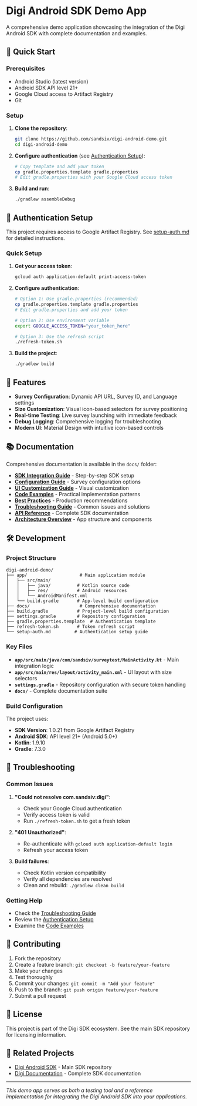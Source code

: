 # Digi Android SDK Demo App

A comprehensive demo application showcasing the integration of the Digi Android SDK with complete documentation and examples.

## 🚀 Quick Start

### Prerequisites

- Android Studio (latest version)
- Android SDK API level 21+
- Google Cloud access to Artifact Registry
- Git

### Setup

1. **Clone the repository**:
   ```bash
   git clone https://github.com/sandsiv/digi-android-demo.git
   cd digi-android-demo
   ```

2. **Configure authentication** (see [Authentication Setup](#authentication-setup)):
   ```bash
   # Copy template and add your token
   cp gradle.properties.template gradle.properties
   # Edit gradle.properties with your Google Cloud access token
   ```

3. **Build and run**:
   ```bash
   ./gradlew assembleDebug
   ```

## 🔐 Authentication Setup

This project requires access to Google Artifact Registry. See [setup-auth.md](setup-auth.md) for detailed instructions.

### Quick Setup

1. **Get your access token**:
   ```bash
   gcloud auth application-default print-access-token
   ```

2. **Configure authentication**:
   ```bash
   # Option 1: Use gradle.properties (recommended)
   cp gradle.properties.template gradle.properties
   # Edit gradle.properties and add your token
   
   # Option 2: Use environment variable
   export GOOGLE_ACCESS_TOKEN="your_token_here"
   
   # Option 3: Use the refresh script
   ./refresh-token.sh
   ```

3. **Build the project**:
   ```bash
   ./gradlew build
   ```

## 📱 Features

- **Survey Configuration**: Dynamic API URL, Survey ID, and Language settings
- **Size Customization**: Visual icon-based selectors for survey positioning
- **Real-time Testing**: Live survey launching with immediate feedback
- **Debug Logging**: Comprehensive logging for troubleshooting
- **Modern UI**: Material Design with intuitive icon-based controls

## 📚 Documentation

Comprehensive documentation is available in the `docs/` folder:

- **[SDK Integration Guide](docs/sdk-integration.md)** - Step-by-step SDK setup
- **[Configuration Guide](docs/configuration.md)** - Survey configuration options
- **[UI Customization Guide](docs/ui-customization.md)** - Visual customization
- **[Code Examples](docs/code-examples.md)** - Practical implementation patterns
- **[Best Practices](docs/best-practices.md)** - Production recommendations
- **[Troubleshooting Guide](docs/troubleshooting.md)** - Common issues and solutions
- **[API Reference](docs/api-reference.md)** - Complete SDK documentation
- **[Architecture Overview](docs/architecture.md)** - App structure and components

## 🛠️ Development

### Project Structure

```
digi-android-demo/
├── app/                    # Main application module
│   ├── src/main/
│   │   ├── java/          # Kotlin source code
│   │   ├── res/           # Android resources
│   │   └── AndroidManifest.xml
│   └── build.gradle       # App-level build configuration
├── docs/                   # Comprehensive documentation
├── build.gradle           # Project-level build configuration
├── settings.gradle        # Repository configuration
├── gradle.properties.template  # Authentication template
├── refresh-token.sh       # Token refresh script
└── setup-auth.md         # Authentication setup guide
```

### Key Files

- **`app/src/main/java/com/sandsiv/surveytest/MainActivity.kt`** - Main integration logic
- **`app/src/main/res/layout/activity_main.xml`** - UI layout with size selectors
- **`settings.gradle`** - Repository configuration with secure token handling
- **`docs/`** - Complete documentation suite

### Build Configuration

The project uses:
- **SDK Version**: 1.0.21 from Google Artifact Registry
- **Android SDK**: API level 21+ (Android 5.0+)
- **Kotlin**: 1.9.10
- **Gradle**: 7.3.0

## 🔧 Troubleshooting

### Common Issues

1. **"Could not resolve com.sandsiv:digi"**:
   - Check your Google Cloud authentication
   - Verify access token is valid
   - Run `./refresh-token.sh` to get a fresh token

2. **"401 Unauthorized"**:
   - Re-authenticate with `gcloud auth application-default login`
   - Refresh your access token

3. **Build failures**:
   - Check Kotlin version compatibility
   - Verify all dependencies are resolved
   - Clean and rebuild: `./gradlew clean build`

### Getting Help

- Check the [Troubleshooting Guide](docs/troubleshooting.md)
- Review the [Authentication Setup](setup-auth.md)
- Examine the [Code Examples](docs/code-examples.md)

## 🤝 Contributing

1. Fork the repository
2. Create a feature branch: `git checkout -b feature/your-feature`
3. Make your changes
4. Test thoroughly
5. Commit your changes: `git commit -m "Add your feature"`
6. Push to the branch: `git push origin feature/your-feature`
7. Submit a pull request

## 📄 License

This project is part of the Digi SDK ecosystem. See the main SDK repository for licensing information.

## 🔗 Related Projects

- [Digi Android SDK](https://github.com/sandsiv/digi-android) - Main SDK repository
- [Digi Documentation](https://docs.sandsiv.com) - Complete SDK documentation

---

*This demo app serves as both a testing tool and a reference implementation for integrating the Digi Android SDK into your applications.*
